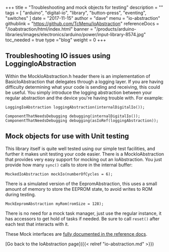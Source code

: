+++
title = "Troubleshooting and mock objects for testing"
description = ""
tags = [ "arduino", "digital-io", "library", "button-press", "eventing", "switches" ]
date = "2017-11-15"
author =  "dave"
menu = "io-abstraction"
githublink = "https://github.com/TcMenu/IoAbstraction"
referenceDocs = "/ioabstraction/html/index.html"
banner = "/products/arduino-libraries/images/electronics/arduino/power/input-library-8574.jpg"
toc_needed = true 
type ="blog"
weight = 0
+++

## Troubleshooting IO issues using LoggingIoAbstraction

Within the MockIoAbstraction.h header there is an implementation of BasicIoAbstraction that delegates through a logging layer. If you are having difficulty determining what your code is sending and receiving, this could be useful. You simply introduce the logging abstraction between your regular abstraction and the device you're having trouble with. For example:

    LoggingIoAbstraction loggingAbstraction(internalDigitalIo());

    ComponentThatNeedsDebugging debugging(internalDigitalIo());
    ComponentThatNeedsDebugging debugging(asIoRef(loggingAbstraction));

## Mock objects for use with Unit testing

This library itself is quite well tested using our simple test facilities, and further it makes unit testing your code easier. There is a MockIoAbstraction that provides very easy support for mocking out an IoAbstraction. You just provide how many `sync()` calls to store in the internal buffer: 

    MockedIoAbstraction mockIo(numberOfCycles = 6);

There is a simulated version of the EepromAbstraction, this uses a small amount of memory to store the EEPROM state, to avoid writes to ROM during testing.

    MockEepromAbstraction myRom(romSize = 128);

There is no need for a mock task manager, just use the regular instance, it has accessors to get hold of tasks if needed. Be sure to call `reset()` after each test that interacts with it.

These Mock interfaces are [fully documented in the reference docs](/ref-docs/ioabstraction/html/index.html).

[Go back to the IoAbstraction page]({{< relref "io-abstraction.md" >}})